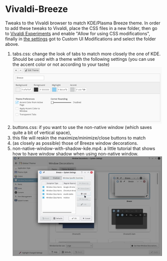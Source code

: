 # Vivaldi-Breeze
Tweaks to the Vivaldi browser to match KDE/Plasma Breeze theme. 
In order to add these tweaks to Vivaldi, place the CSS files in a new folder,
then go to [Vivaldi Experiments](vivaldi://experiments/) and enable "Allow for using CSS modifications",
finally in [the settings](vivaldi://settings/) got to Custom UI Modifications and select the folder above.

1. tabs.css: change the look of tabs to match more closely the one of KDE. Should be used with a theme with the following settings
(you can use the accent color or not according to your taste)
![Theme settings](theme-settings.png)
2. buttons.css: if you want to use the non-native window (which saves quite a bit of vertical space),
3. this file will reskin the maximize/minimize/close buttons to match
4. (as closely as possible) those of Breeze window decorations.
5. non-native-window-with-shadow-kde.mp4: a little tutorial that shows how to have window shadow when using non-native window.
[![Border settings](non-native-window-with-shadow-kde.png)](non-native-window-with-shadow-kde.mp4)

